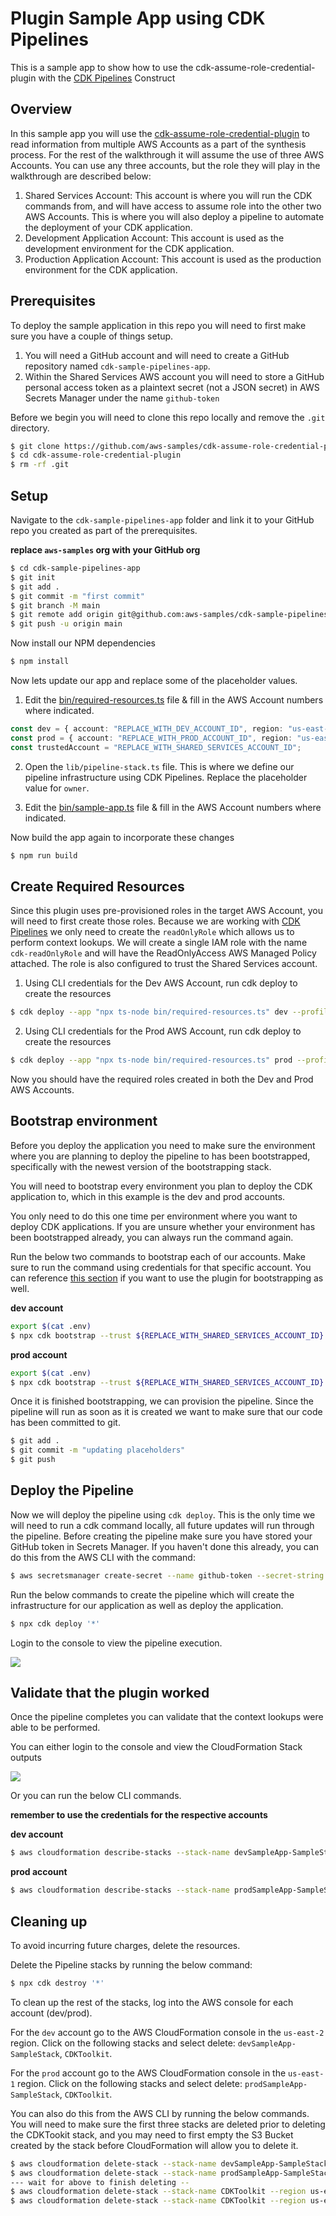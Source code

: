 # Plugin Sample App using CDK Pipelines

This is a sample app to show how to use the cdk-assume-role-credential-plugin
with the [CDK Pipelines](https://aws.amazon.com/blogs/developer/cdk-pipelines-continuous-delivery-for-aws-cdk-applications/) Construct

## Overview

In this sample app you will use the [cdk-assume-role-credential-plugin](../README.md) to read information from multiple
AWS Accounts as a part of the synthesis process. For the rest of the walkthrough it will assume the use of three AWS Accounts.
You can use any three accounts, but the role they will
play in the walkthrough are described below:

1. Shared Services Account: This account is where you will run the CDK commands from, and will have access to assume role into the other two AWS Accounts.
   This is where you will also deploy a pipeline to automate the deployment of your CDK application.
2. Development Application Account: This account is used as the development environment for the CDK application.
3. Production Application Account: This account is used as the production environment for the CDK application.

## Prerequisites

To deploy the sample application in this repo you will need to first make sure
you have a couple of things setup.

1. You will need a GitHub account and will need to create a GitHub repository named `cdk-sample-pipelines-app`.
2. Within the Shared Services AWS account you will need to store a GitHub personal access token as a plaintext secret (not a JSON secret)
   in AWS Secrets Manager under the name `github-token`

Before we begin you will need to clone this repo locally and remove the `.git` directory.

```bash
$ git clone https://github.com/aws-samples/cdk-assume-role-credential-plugin.git
$ cd cdk-assume-role-credential-plugin
$ rm -rf .git
```

## Setup

Navigate to the `cdk-sample-pipelines-app` folder and link it to your GitHub repo you created as
part of the prerequisites.

**replace `aws-samples` org with your GitHub org**

```bash
$ cd cdk-sample-pipelines-app
$ git init
$ git add .
$ git commit -m "first commit"
$ git branch -M main
$ git remote add origin git@github.com:aws-samples/cdk-sample-pipelines-app.git
$ git push -u origin main
```

Now install our NPM dependencies

```bash
$ npm install
```

Now lets update our app and replace some of the placeholder values.

1. Edit the [bin/required-resources.ts](bin/required-resources.ts) file & fill in the AWS Account numbers where indicated.

```typescript
const dev = { account: "REPLACE_WITH_DEV_ACCOUNT_ID", region: "us-east-2" };
const prod = { account: "REPLACE_WITH_PROD_ACCOUNT_ID", region: "us-east-2" };
const trustedAccount = "REPLACE_WITH_SHARED_SERVICES_ACCOUNT_ID";
```

2. Open the `lib/pipeline-stack.ts` file. This is where we define our
   pipeline infrastructure using CDK Pipelines. Replace the placeholder value
   for `owner`.

3. Edit the [bin/sample-app.ts](bin/sample-app.ts) file & fill in the AWS Account numbers where indicated.

Now build the app again to incorporate these changes

```bash
$ npm run build
```

## Create Required Resources

Since this plugin uses pre-provisioned roles in the target AWS Account, you will need to first create those roles.
Because we are working with [CDK Pipelines](../README.md#new-style-synthesis) we only need to create the `readOnlyRole` which allows us to perform context lookups.
We will create a single IAM role with the name `cdk-readOnlyRole` and will have the ReadOnlyAccess AWS Managed Policy attached.
The role is also configured to trust the Shared Services account.

1. Using CLI credentials for the Dev AWS Account, run cdk deploy to create the resources

```bash
$ cdk deploy --app "npx ts-node bin/required-resources.ts" dev --profile dev
```

2. Using CLI credentials for the Prod AWS Account, run cdk deploy to create the resources

```bash
$ cdk deploy --app "npx ts-node bin/required-resources.ts" prod --profile prod
```

Now you should have the required roles created in both the Dev and Prod AWS Accounts.

## Bootstrap environment

Before you deploy the application you need to make sure the environment
where you are planning to deploy the pipeline to has been bootstrapped,
specifically with the newest version of the bootstrapping stack.

You will need to bootstrap every environment you plan to deploy the CDK
application to, which in this example is the dev and prod accounts.

You only need to do this one time per environment where you want to deploy
CDK applications. If you are unsure whether your environment has been
bootstrapped already, you can always run the command again.

Run the below two commands to bootstrap each of our accounts. Make
sure to run the command using credentials for that specific account.
You can reference [this section](../README.md#new-style-bootstrap) if you want
to use the plugin for bootstrapping as well.

**dev account**

```bash
export $(cat .env)
$ npx cdk bootstrap --trust ${REPLACE_WITH_SHARED_SERVICES_ACCOUNT_ID} --cloudformation-execution-policies arn:aws:iam::aws:policy/AdministratorAccess aws://${REPLACE_WITH_DEV_ACCOUNT_ID}/us-east-2
```

**prod account**

```bash
export $(cat .env)
$ npx cdk bootstrap --trust ${REPLACE_WITH_SHARED_SERVICES_ACCOUNT_ID} --cloudformation-execution-policies arn:aws:iam::aws:policy/AdministratorAccess aws://${REPLACE_WITH_PROD_ACCOUNT_ID}/us-east-1
```

Once it is finished bootstrapping, we can provision the pipeline. Since the pipeline will run as soon
as it is created we want to make sure that our code has been committed to git.

```bash
$ git add .
$ git commit -m "updating placeholders"
$ git push
```

## Deploy the Pipeline

Now we will deploy the pipeline using `cdk deploy`. This is the only time we will need to run a cdk command locally,
all future updates will run through the pipeline. Before creating the pipeline make sure you have stored your GitHub token
in Secrets Manager. If you haven't done this already, you can do this from the AWS CLI with the command:

```bash
$ aws secretsmanager create-secret --name github-token --secret-string "REPLACE_WITH_GITHUB_TOKEN"
```

Run the below commands to create the pipeline which will create the infrastructure for our application
as well as deploy the application.

```bash
$ npx cdk deploy '*'
```

Login to the console to view the pipeline execution.

![](./images/sample-app-pipeline.png)

## Validate that the plugin worked

Once the pipeline completes you can validate that the context lookups were able to be performed.

You can either login to the console and view the CloudFormation Stack outputs

![](./images/CfnOutput.png)

Or you can run the below CLI commands.

**remember to use the credentials for the respective accounts**

**dev account**

```bash
$ aws cloudformation describe-stacks --stack-name devSampleApp-SampleStack --query 'Stacks[].Outputs[?OutputKey==`Param`].OutputValue' --output text --region us-east-2
```

**prod account**

```bash
$ aws cloudformation describe-stacks --stack-name prodSampleApp-SampleStack --query 'Stacks[].Outputs[?OutputKey==`Param`].OutputValue' --output text --region us-east-1
```

## Cleaning up

To avoid incurring future charges, delete the resources.

Delete the Pipeline stacks by running the below command:

```bash
$ npx cdk destroy '*'
```

To clean up the rest of the stacks, log into the AWS console for each account (dev/prod).

For the `dev` account go to the AWS CloudFormation console in the `us-east-2` region.
Click on the following stacks and select delete: `devSampleApp-SampleStack`, `CDKToolkit`.

For the `prod` account go to the AWS CloudFormation console in the `us-east-1` region.
Click on the following stacks and select delete: `prodSampleApp-SampleStack`, `CDKToolkit`.

You can also do this from the AWS CLI by running the below commands. You will need to make sure the first three stacks are
deleted prior to deleting the CDKTookit stack, and you may need to first empty the S3 Bucket created by the stack before
CloudFormation will allow you to delete it.

```bash
$ aws cloudformation delete-stack --stack-name devSampleApp-SampleStack --region us-east-2
$ aws cloudformation delete-stack --stack-name prodSampleApp-SampleStack --region us-east-1
--- wait for above to finish deleting --
$ aws cloudformation delete-stack --stack-name CDKToolkit --region us-east-2
$ aws cloudformation delete-stack --stack-name CDKToolkit --region us-east-1
```
